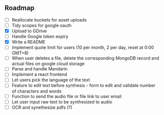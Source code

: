 ## Roadmap
- [ ] Reallocate buckets for asset uploads
- [ ] Tidy scopes for google oauth
- [x] Upload to GDrive
- [ ] Handle Google token expiry
- [x] Write a README
- [ ] Implement quote limit for users (10 per month, 2 per day, reset at 0:00 GMT+8)
- [ ] When user deletes a file, delete the corresponding MongoDB record and actual files on google cloud storage
- [ ] Parse and handle Mandarin
- [ ] Implement a react frontend
- [ ] Let users pick the language of the text
- [ ] Feature to edit text before synthesis - form to edit and validate number of characters and words
- [ ] Function to send the audio file or file link to user email
- [ ] Let user input raw text to be synthesized to audio
- [ ] OCR and synethesize pdfs (?)